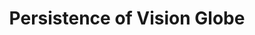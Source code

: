 ---
layout: page
title: Persistence of Vision Globe
description: Shristi 2019, Annual Tech Exhibition of IITR
img: assets/img/pov_globe.gif
importance: 4
category: learning
giscus_comments: false
redirect: https://github.com/KSHITIJBITHEL/POV-Globe
---